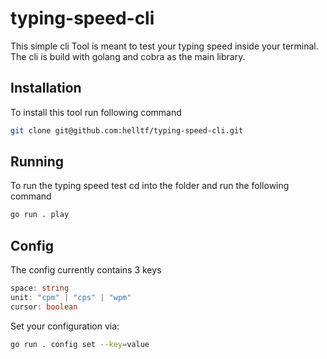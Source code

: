 # typing-speed-cli

This simple cli Tool is meant to test your typing speed inside your terminal.
The cli is build with golang and cobra as the main library.

## Installation

To install this tool run following command

```sh
git clone git@github.com:helltf/typing-speed-cli.git
```

## Running 

To run the typing speed test cd into the folder and run the following command

```sh
go run . play
```

## Config 

The config currently contains 3 keys

```typescript
space: string
unit: "cpm" | "cps" | "wpm"
cursor: boolean
```

Set your configuration via: 

```sh
go run . config set --key=value
```
